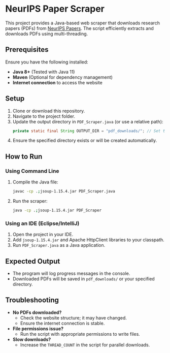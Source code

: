 # NeurIPS Paper Scraper

This project provides a Java-based web scraper that downloads research papers (PDFs) from [NeurIPS Papers](https://papers.nips.cc). The script efficiently extracts and downloads PDFs using multi-threading.

## Prerequisites
Ensure you have the following installed:
- **Java 8+** (Tested with Java 11)
- **Maven** (Optional for dependency management)
- **Internet connection** to access the website

## Setup
1. Clone or download this repository.
2. Navigate to the project folder.
3. Update the output directory in `PDF_Scraper.java` (or use a relative path):
   ```java
   private static final String OUTPUT_DIR = "pdf_downloads/"; // Set to your desired location
   ```
4. Ensure the specified directory exists or will be created automatically.

## How to Run
### Using Command Line
1. Compile the Java file:
   ```sh
   javac -cp .;jsoup-1.15.4.jar PDF_Scraper.java
   ```
2. Run the scraper:
   ```sh
   java -cp .;jsoup-1.15.4.jar PDF_Scraper
   ```

### Using an IDE (Eclipse/IntelliJ)
1. Open the project in your IDE.
2. Add `jsoup-1.15.4.jar` and Apache HttpClient libraries to your classpath.
3. Run `PDF_Scraper.java` as a Java application.

## Expected Output
- The program will log progress messages in the console.
- Downloaded PDFs will be saved in `pdf_downloads/` or your specified directory.

## Troubleshooting
- **No PDFs downloaded?**  
  - Check the website structure; it may have changed.  
  - Ensure the internet connection is stable.  
- **File permissions issue?**  
  - Run the script with appropriate permissions to write files.  
- **Slow downloads?**  
  - Increase the `THREAD_COUNT` in the script for parallel downloads.

